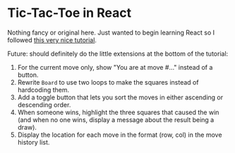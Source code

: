 # Tic-Tac-Toe in React

Nothing fancy or original here. Just wanted to begin learning React so I followed [this very nice tutorial](https://react.dev/learn/tutorial-tic-tac-toe).

Future: should definitely do the little extensions at the bottom of the tutorial:
1. For the current move only, show "You are at move #..." instead of a button.
2. Rewrite `Board` to use two loops to make the squares instead of hardcoding them.
3. Add a toggle button that lets you sort the moves in either ascending or descending order.
4. When someone wins, highlight the three squares that caused the win (and when no one wins, display a message about the result being a draw).
5. Display the location for each move in the format (row, col) in the move history list.